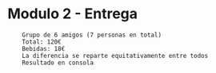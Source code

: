 # Modulo 2 - Entrega

        Grupo de 6 amigos (7 personas en total)
        Total: 120€
        Bebidas: 18€
        La diferencia se reparte equitativamente entre todos
        Resultado en consola
